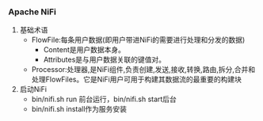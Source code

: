 ### Apache NiFi
1. 基础术语
   * FlowFile:每条用户数据(即用户带进NiFi的需要进行处理和分发的数据)
     * Content是用户数据本身。
     * Attributes是与用户数据关联的键值对。
   * Processor:处理器,是NiFi组件,负责创建,发送,接收,转换,路由,拆分,合并和处理FlowFiles。它是NiFi用户可用于构建其数据流的最重要的构建块
2. 启动NiFi
   * bin/nifi.sh run 前台运行，bin/nifi.sh start后台
   * bin/nifi.sh install作为服务安装
